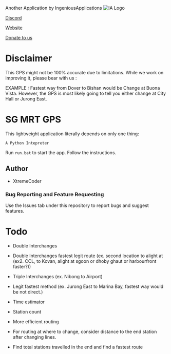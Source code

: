 Another Application by IngeniousApplications
![IA Logo](https://www.ingeniousapps.net/cdn/IA_Logo.png)

[Discord](https://www.ingeniousapps.net/discord)

[Website](https://www.ingeniousapps.net)

[Donate to us](https://patreon.com/eltontay11)

# Disclaimer
This GPS might not be 100% accurate due to limitations. While we work on improving it, please bear with us :

EXAMPLE : Fastest way from Dover to Bishan would be Change at Buona Vista. However, the GPS is most likely going to tell you either change at City Hall or Jurong East. 

# SG MRT GPS

This lightweight application literally depends on only one thing:
```
A Python Intepreter
```

Run ```run.bat``` to start the app. Follow the instructions.

## Author

- XtremeCoder


### Bug Reporting and Feature Requesting
Use the Issues tab under this repository to report bugs and suggest features.


# Todo

- Double Interchanges 

- Double Interchanges fastest legit route (ex. second location to alight at (ex2. CCL, to Kovan, alight at sgoon or dhoby ghaut or harbourfront faster?))

- Triple Interchanges (ex. Nibong to Airport)

- Legit fastest method (ex. Jurong East to Marina Bay, fastest way would be not direct.)

- Time estimator

- Station count

- More efficient routing

- For routing at where to change, consider distance to the end station after changing lines.

- Find total stations travelled in the end and find a fastest route